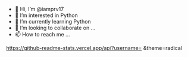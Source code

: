 - 👋 Hi, I’m @iamprv17
- 👀 I’m interested in Python
- 🌱 I’m currently learning Python
- 💞️ I’m looking to collaborate on ...
- 📫 How to reach me ...

https://github-readme-stats.vercel.app/api?username= &theme=radical
